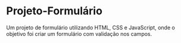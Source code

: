 # Projeto-Formulário

Um projeto de formulário utilizando HTML, CSS e JavaScript, onde o objetivo foi criar um formulário com validação nos campos.

